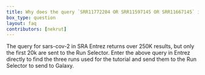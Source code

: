 ```yaml
---
title: Why does the query `SRR11772204 OR SRR11597145 OR SRR11667145` in the Run Selector not return any results?
box_type: question
layout: faq
contributors: [nekrut]
---
```


The query for sars-cov-2 in SRA Entrez returns over 250K results, but only the first 20k are sent to the Run Selector.  Enter the above query in Entrez directly to find the three runs used for the tutorial and send them to the Run Selector to send to Galaxy.

